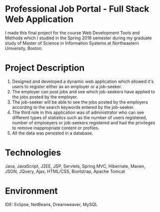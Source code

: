 # Professional Job Portal - Full Stack Web Application

I made this final project for the course Web Development Tools and Methods which I studied in the Spring 2016 semester during my graduate study of Master of Science in Information Systems at Northeastern University, Boston.

# Project Description

1. Designed and developed a dynamic web application which allowed it's users to register either as an employer or a job-seeker.
2. The employer can post jobs and see which job-seekers have applied to the jobs posted by the employer.
3. The job-seeker will be able to see the jobs posted by the employers according to the search keywords entered by the job-seeker.
4. The third role in this application was of administrator who can see different types of statistics such as the number of users registered, number of emploeyers or job-seekers registered and had the privileges to remove inappropriate content or profiles.
5. All the data was persisted in a database.

# Technologies

Java, JavaScript, J2EE, JSP, Servlets, Spring MVC, Hibernate, Maven, JSON, JQuery, Ajax, HTML/CSS, Bootstrap, Apache Tomcat

# Environment

IDE: Eclipse, NetBeans, Dreamweaver, MySQL
